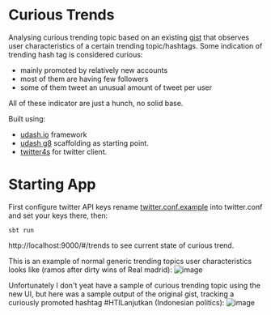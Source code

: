 # Curious Trends

Analysing curious trending topic based on an existing [gist](https://gist.github.com/wibisono/25a5e43d380c08afd35813672a5641b2) that observes user characteristics of a certain trending topic/hashtags. Some indication of trending hash tag is considered curious:
- mainly promoted by relatively new accounts 
- most of them are having few followers
- some of them tweet an unusual amount of tweet per user

All of these indicator are just a hunch, no solid base.

Built using:
* [udash.io](http://udash.io) framework
* [udash g8](https://github.com/UdashFramework/udash.g8) scaffolding as starting point.
* [twitter4s](https://github.com/DanielaSfregola/twitter4s) for twitter client.

# Starting App

First configure twitter API keys rename [twitter.conf.example](https://github.com/wibisono/curious-trends/blob/master/backend/src/main/resources/twitter.conf.example) into twitter.conf and set your keys there, then:

    sbt run
    
http://localhost:9000/#/trends to see current state of curious trend.


This is an example of normal generic trending topics user characteristics looks like (ramos after dirty wins of Real madrid):
![image](https://i.imgur.com/aq1KBgm.png)

Unfortunately I don't yeat have a sample of curious trending topic using the new UI, but here was a sample output of the original gist, tracking a curiously promoted hashtag #HTILanjutkan (Indonesian politics):
![image](https://i.imgur.com/L4INuTr.gif)
